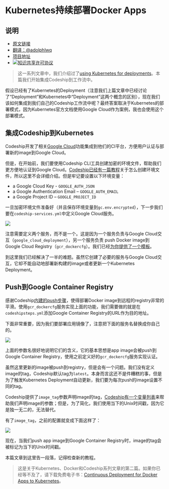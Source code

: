# Kubernetes持续部署Docker Apps

## 说明
- [原文链接](https://blog.codeship.com/continuous-deployment-of-docker-apps-to-kubernetes/)
- [翻译：@adolphlwq](https://github.com/adolphlwq)
- [项目地址](https://github.com/adolphlwq/translate)
- <a rel="license" href="http://creativecommons.org/licenses/by-nc/4.0/"><img alt="知识共享许可协议" style="border-width:0" src="https://i.creativecommons.org/l/by-nc/4.0/80x15.png" /></a>

>这一系列文章中，我们介绍过了[using Kubernetes for deployments](https://blog.codeship.com/using-kubernetes-for-deployments/)。本篇我们开始集成Codeship到工作流中。

假设已经有了Kubernetes的Deployment（注意我们上篇文章中已经讨论了“Deployment”和Kubernetes中“Deployment”这两个概念的区别），现在我们该如何集成到我们自己的Codeship工作流中呢？最终答案取决于Kubernetes的部署模式，因为Kubernetes官方文档使用Google Cloud作为案例，我也会使用这个部署模式。

## 集成Codeship到Kubernetes
Codeship开发了相关[Google Cloud](https://documentation.codeship.com/docker/continuous-deployment/google-cloud/)功能集成到他们的CI平台，方便用户认证与部署新的image到Google Cloud。

但是，在开始前，我们要使用Codeship CLI工具创建加密的环境文件，帮助我们更方便地认证到Google Cloud。[Codeship已经有一篇教程](https://documentation.codeship.com/docker/getting-started/encryption/)关于怎么创建环境文件，所以这里不会详细介绍。但是牢记要设置以下环境变量：
- a Google Cloud Key - `GOOGLE_AUTH_JSON`
- a Google Authentication Email – `GOOGLE_AUTH_EMAIL`
- a Google Project ID – `GOOGLE_PROJECT_ID`

一旦加密环境文件准备好（并且保存环境变量到`gc.env.encrypted`），下一步我们要在`codeship-services.yml`中定义Google Cloud服务。

![](https://1npo9l3lml0zvr6w62acc3t1-wpengine.netdna-ssl.com/wp-content/uploads/2016/12/Screen-Shot-2016-12-21-at-7.05.03-PM-768x272.png)

注意需要定义两个服务，而不是一个。这是因为一个服务负责与Google Cloud交互（`google_cloud_deployment`），另一个服务负责
push Docker image到Google Cloud Registry（`gcr_dockercfg`）。我们已经[为你提供了一个模板](https://github.com/codeship-library/gcr-dockercfg-generator)。

到这里我们已经解决了一半的难题。虽然它创建了必要的服务与Google Cloud交互，它却不能自动地部署新构建的image或者更新一个Kubernetes Deployment。

## Push到Google Container Registry
感谢Codeship[内建的push步骤](https://documentation.codeship.com/docker/getting-started/steps/#push-steps)，使得部署Docker image到远程的registry非常的平滑。使用`gcr_dockercfg`服务实现上面的功能，我们需要做的就是在`codeshipsteps.yml`添加Google Container Registry的URL作为目的地址。

下面非常重要，因为我们要部署应用镜像了，注意把下面的服务名替换成你自己的。

![](https://1npo9l3lml0zvr6w62acc3t1-wpengine.netdna-ssl.com/wp-content/uploads/2016/12/Screen-Shot-2016-12-21-at-7.09.56-PM.png)

上面的参数名很好地说明它们的含义，它的基本思想是app image会被push到Google Container Registry，使用之前定义好的`gcr_dockercfg`服务实现认证。

虽然这里更新的image被push到registry，但是会有一个问题。我们没有定义image的tag，Codeship默认tag为`latest`。本身而言这还不是件糟糕的事，但是为了触发Kubernetes Deployment自动更新，我们要为每次push的image设置不同的tag。

Codeship提供了`image_tag`参数声明image的tag，[Codeship有一个变量列表](https://documentation.codeship.com/docker/getting-started/docker-push/#pushing-to-tags)来帮助我们声明image的参数；但是，为了简化，我们使用当下的Unix时间戳，因为它是独一无二的，无法替代。

有了`image_tag`，之前的配置就变成下面这样了：

![](https://1npo9l3lml0zvr6w62acc3t1-wpengine.netdna-ssl.com/wp-content/uploads/2016/12/Screen-Shot-2016-12-21-at-7.13.14-PM.png)

现在，当我们push app image到Google Container Registry时，image的tag会被标记为当下的Unix时间戳。

本篇文章到这里告一段落，记得检查新的教程。

>这是关于Kubernetes、Docker和Codeship系列文章的第二篇。如果你已经等不及了，请下载免费电子书：[Continuous Deployment for Docker Apps to Kubernetes](https://resources.codeship.com/ebooks/deploy-docker-kubernetes-codeship?utm_source=CodeshipBlog&utm_campaign=cd-docker-kubernetes)。
